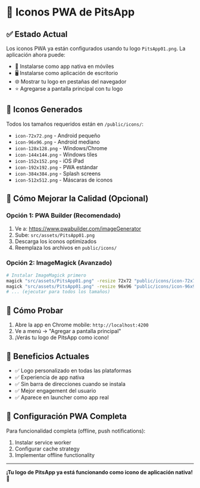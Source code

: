 # 📱 Iconos PWA de PitsApp

## ✅ Estado Actual
Los iconos PWA ya están configurados usando tu logo `PitsApp01.png`. La aplicación ahora puede:

- 📱 Instalarse como app nativa en móviles
- 🖥️ Instalarse como aplicación de escritorio
- 🌐 Mostrar tu logo en pestañas del navegador
- ⭐ Agregarse a pantalla principal con tu logo

## 📐 Iconos Generados
Todos los tamaños requeridos están en `/public/icons/`:
- `icon-72x72.png` - Android pequeño
- `icon-96x96.png` - Android mediano  
- `icon-128x128.png` - Windows/Chrome
- `icon-144x144.png` - Windows tiles
- `icon-152x152.png` - iOS iPad
- `icon-192x192.png` - PWA estándar
- `icon-384x384.png` - Splash screens
- `icon-512x512.png` - Máscaras de iconos

## 🎨 Cómo Mejorar la Calidad (Opcional)

### Opción 1: PWA Builder (Recomendado)
1. Ve a: https://www.pwabuilder.com/imageGenerator
2. Sube: `src/assets/PitsApp01.png`
3. Descarga los iconos optimizados
4. Reemplaza los archivos en `public/icons/`

### Opción 2: ImageMagick (Avanzado)
```bash
# Instalar ImageMagick primero
magick "src/assets/PitsApp01.png" -resize 72x72 "public/icons/icon-72x72.png"
magick "src/assets/PitsApp01.png" -resize 96x96 "public/icons/icon-96x96.png"
# ... (ejecutar para todos los tamaños)
```

## 🚀 Cómo Probar
1. Abre la app en Chrome mobile: `http://localhost:4200`
2. Ve a menú → "Agregar a pantalla principal"
3. ¡Verás tu logo de PitsApp como icono!

## 📱 Beneficios Actuales
- ✅ Logo personalizado en todas las plataformas
- ✅ Experiencia de app nativa
- ✅ Sin barra de direcciones cuando se instala
- ✅ Mejor engagement del usuario
- ✅ Aparece en launcher como app real

## 🔧 Configuración PWA Completa
Para funcionalidad completa (offline, push notifications):
1. Instalar service worker
2. Configurar cache strategy
3. Implementar offline functionality

---
**¡Tu logo de PitsApp ya está funcionando como icono de aplicación nativa!** 🎉